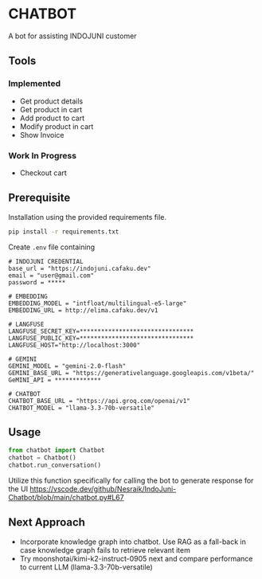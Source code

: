 # CHATBOT
A bot for assisting INDOJUNI customer

## Tools
### Implemented
- Get product details
- Get product in cart
- Add product to cart
- Modify product in cart
- Show Invoice

### Work In Progress
- Checkout cart

## Prerequisite
Installation using the provided requirements file.
```bash
pip install -r requirements.txt
```

Create `.env` file containing
```env
# INDOJUNI CREDENTIAL
base_url = "https://indojuni.cafaku.dev"
email = "user@gmail.com"
password = *****

# EMBEDDING
EMBEDDING_MODEL = "intfloat/multilingual-e5-large"
EMBEDDING_URL = http://elima.cafaku.dev/v1

# LANGFUSE 
LANGFUSE_SECRET_KEY=********************************
LANGFUSE_PUBLIC_KEY=********************************
LANGFUSE_HOST="http://localhost:3000"

# GEMINI
GEMINI_MODEL = "gemini-2.0-flash"
GEMINI_BASE_URL = "https://generativelanguage.googleapis.com/v1beta/"
GeMINI_API = *************

# CHATBOT
CHATBOT_BASE_URL = "https://api.groq.com/openai/v1"
CHATBOT_MODEL = "llama-3.3-70b-versatile"
```

## Usage
```python
from chatbot import Chatbot
chatbot = Chatbot()
chatbot.run_conversation()
```

Utilize this function specifically for calling the bot to generate response for the UI https://vscode.dev/github/Nesraik/IndoJuni-Chatbot/blob/main/chatbot.py#L67

## Next Approach
- Incorporate knowledge graph into chatbot. Use RAG as a fall-back in case knowledge graph fails to retrieve relevant item
- Try moonshotai/kimi-k2-instruct-0905 next and compare performance to current LLM (llama-3.3-70b-versatile)